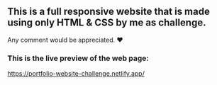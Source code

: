 ## This is a full responsive website that is made using only HTML & CSS by me as challenge.

Any comment would be appreciated. ❤️

### This is the live preview of the web page:
https://portfolio-website-challenge.netlify.app/
